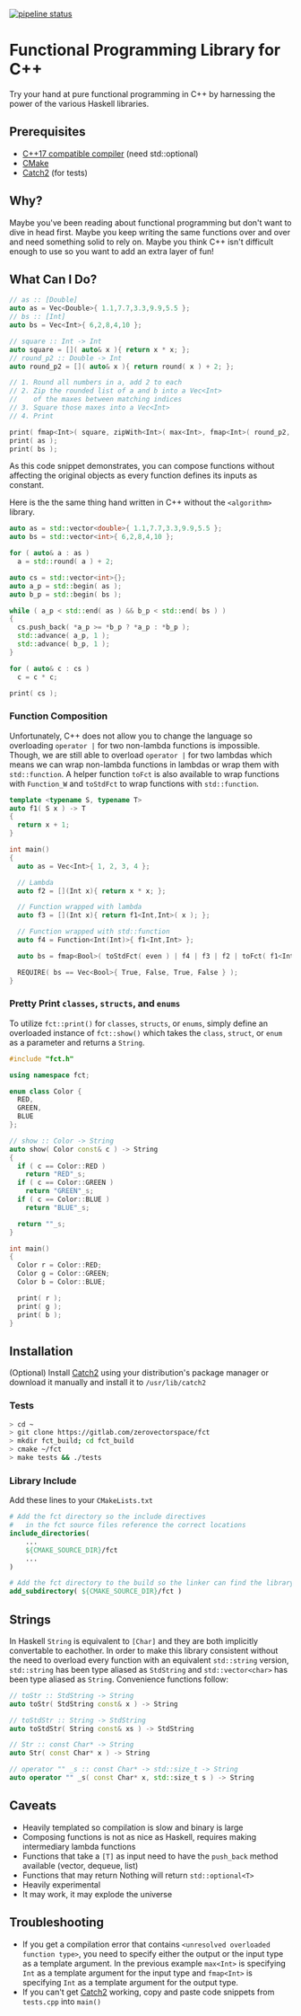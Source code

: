[![pipeline status](https://gitlab.com/zerovectorspace/fct/badges/master/pipeline.svg)](https://gitlab.com/zerovectorspace/fct/commits/master)

# Functional Programming Library for C++

Try your hand at pure functional programming in C++ by harnessing the power of the various Haskell libraries.

## Prerequisites

* [C++17 compatible compiler](http://en.cppreference.com/w/cpp/compiler_support) (need std::optional)
* [CMake](https://gitlab.kitware.com/cmake/cmake)
* [Catch2](https://github.com/catchorg/Catch2) (for tests)

## Why?

Maybe you've been reading about functional programming but don't want to dive in head first. Maybe you keep writing the same functions over and over and need something solid to rely on. Maybe you think C++ isn't difficult enough to use so you want to add an extra layer of fun!

## What Can I Do?

```c++
// as :: [Double]
auto as = Vec<Double>{ 1.1,7.7,3.3,9.9,5.5 };
// bs :: [Int]
auto bs = Vec<Int>{ 6,2,8,4,10 };

// square :: Int -> Int
auto square = []( auto& x ){ return x * x; };
// round_p2 :: Double -> Int
auto round_p2 = []( auto& x ){ return round( x ) + 2; };

// 1. Round all numbers in a, add 2 to each
// 2. Zip the rounded list of a and b into a Vec<Int>
//    of the maxes between matching indices
// 3. Square those maxes into a Vec<Int>
// 4. Print

print( fmap<Int>( square, zipWith<Int>( max<Int>, fmap<Int>( round_p2, as ), bs ) ) );
print( as );
print( bs );
```

As this code snippet demonstrates, you can compose functions without affecting the original objects as every function defines its inputs as constant.

Here is the the same thing hand written in C++ without the `<algorithm>` library.

```c++
auto as = std::vector<double>{ 1.1,7.7,3.3,9.9,5.5 };
auto bs = std::vector<int>{ 6,2,8,4,10 };

for ( auto& a : as )
  a = std::round( a ) + 2;

auto cs = std::vector<int>{};
auto a_p = std::begin( as );
auto b_p = std::begin( bs );

while ( a_p < std::end( as ) && b_p < std::end( bs ) )
{
  cs.push_back( *a_p >= *b_p ? *a_p : *b_p );
  std::advance( a_p, 1 );
  std::advance( b_p, 1 );
}

for ( auto& c : cs )
  c = c * c;

print( cs );
```

### Function Composition

Unfortunately, C++ does not allow you to change the language so overloading `operator |` for two non-lambda functions is impossible. Though, we are still able to overload `operator |` for two lambdas which means we can wrap non-lambda functions in lambdas or wrap them with `std::function`. A helper function `toFct` is also available to wrap functions with `Function_W` and `toStdFct` to wrap functions with `std::function`.

```c++
template <typename S, typename T>
auto f1( S x ) -> T
{
  return x + 1;
}

int main()
{
  auto as = Vec<Int>{ 1, 2, 3, 4 };

  // Lambda
  auto f2 = [](Int x){ return x * x; };

  // Function wrapped with lambda
  auto f3 = [](Int x){ return f1<Int,Int>( x ); };

  // Function wrapped with std::function
  auto f4 = Function<Int(Int)>{ f1<Int,Int> };

  auto bs = fmap<Bool>( toStdFct( even ) | f4 | f3 | f2 | toFct( f1<Int,Int> ), as );

  REQUIRE( bs == Vec<Bool>{ True, False, True, False } );
}
```

### Pretty Print `classes`, `structs`, and `enums`

To utilize `fct::print()` for `classes`, `structs`, or `enums`, simply define an overloaded instance of `fct::show()` which takes the `class`, `struct`, or `enum` as a parameter and returns a `String`.

```c++
#include "fct.h"

using namespace fct;

enum class Color {
  RED,
  GREEN,
  BLUE
};

// show :: Color -> String
auto show( Color const& c ) -> String
{
  if ( c == Color::RED )
    return "RED"_s;
  if ( c == Color::GREEN )
    return "GREEN"_s;
  if ( c == Color::BLUE )
    return "BLUE"_s;

  return ""_s;
}

int main()
{
  Color r = Color::RED;
  Color g = Color::GREEN;
  Color b = Color::BLUE;

  print( r );
  print( g );
  print( b );
}
```

## Installation

(Optional) Install [Catch2](https://github.com/catchorg/Catch2) using your distribution's package manager or download it manually and install it to `/usr/lib/catch2`

### Tests

```bash
> cd ~
> git clone https://gitlab.com/zerovectorspace/fct
> mkdir fct_build; cd fct_build
> cmake ~/fct
> make tests && ./tests
```

### Library Include

Add these lines to your `CMakeLists.txt`

```cmake
# Add the fct directory so the include directives
#   in the fct source files reference the correct locations
include_directories(
    ...
    ${CMAKE_SOURCE_DIR}/fct
    ...
)

# Add the fct directory to the build so the linker can find the library
add_subdirectory( ${CMAKE_SOURCE_DIR}/fct )
```

## Strings

In Haskell `String` is equivalent to `[Char]` and they are both implicitly convertable to eachother. In order to make this library consistent without the need to overload every function with an equivalent `std::string` version, `std::string` has been type aliased as `StdString` and `std::vector<char>` has been type aliased as `String`. Convenience functions follow:

```c++
// toStr :: StdString -> String
auto toStr( StdString const& x ) -> String

// toStdStr :: String -> StdString
auto toStdStr( String const& xs ) -> StdString

// Str :: const Char* -> String
auto Str( const Char* x ) -> String

// operator "" _s :: const Char* -> std::size_t -> String
auto operator "" _s( const Char* x, std::size_t s ) -> String
```

## Caveats

* Heavily templated so compilation is slow and binary is large
* Composing functions is not as nice as Haskell, requires making intermediary lambda functions
* Functions that take a `[T]` as input need to have the `push_back` method available (vector, dequeue, list)
* Functions that may return Nothing will return `std::optional<T>`
* Heavily experimental
* It may work, it may explode the universe

## Troubleshooting
* If you get a compilation error that contains `<unresolved overloaded function type>`, you need to specify either the output or the input type as a template argument. In the previous example `max<Int>` is specifying `Int` as a template argument for the input type and `fmap<Int>` is specifying `Int` as a template argument for the output type.
* If you can't get [Catch2](https://github.com/catchorg/Catch2) working, copy and paste code snippets from `tests.cpp` into `main()`
